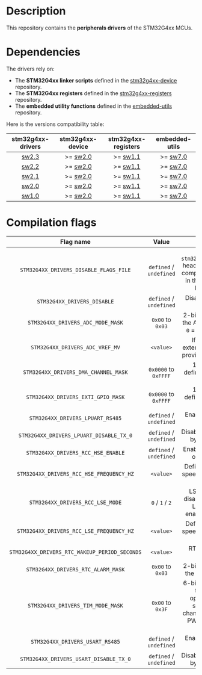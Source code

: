 # Description

This repository contains the **peripherals drivers** of the STM32G4xx MCUs.

# Dependencies

The drivers rely on:

* The **STM32G4xx linker scripts** defined in the [stm32g4xx-device](https://github.com/Ludovic-Lesur/stm32g4xx-device) repository.
* The **STM32G4xx registers** defined in the [stm32g4xx-registers](https://github.com/Ludovic-Lesur/stm32g4xx-registers) repository.
* The **embedded utility functions** defined in the [embedded-utils](https://github.com/Ludovic-Lesur/embedded-utils) repository.

Here is the versions compatibility table:

| **stm32g4xx-drivers** | **stm32g4xx-device** | **stm32g4xx-registers** | **embedded-utils** |
|:---:|:---:|:---:|:---:|
| [sw2.3](https://github.com/Ludovic-Lesur/stm32g4xx-drivers/releases/tag/sw2.3) | >= [sw2.0](https://github.com/Ludovic-Lesur/stm32g4xx-device/releases/tag/sw2.0) | >= [sw1.1](https://github.com/Ludovic-Lesur/stm32g4xx-registers/releases/tag/sw1.1) | >= [sw7.0](https://github.com/Ludovic-Lesur/embedded-utils/releases/tag/sw7.0) |
| [sw2.2](https://github.com/Ludovic-Lesur/stm32g4xx-drivers/releases/tag/sw2.2) | >= [sw2.0](https://github.com/Ludovic-Lesur/stm32g4xx-device/releases/tag/sw2.0) | >= [sw1.1](https://github.com/Ludovic-Lesur/stm32g4xx-registers/releases/tag/sw1.1) | >= [sw7.0](https://github.com/Ludovic-Lesur/embedded-utils/releases/tag/sw7.0) |
| [sw2.1](https://github.com/Ludovic-Lesur/stm32g4xx-drivers/releases/tag/sw2.1) | >= [sw2.0](https://github.com/Ludovic-Lesur/stm32g4xx-device/releases/tag/sw2.0) | >= [sw1.1](https://github.com/Ludovic-Lesur/stm32g4xx-registers/releases/tag/sw1.1) | >= [sw7.0](https://github.com/Ludovic-Lesur/embedded-utils/releases/tag/sw7.0) |
| [sw2.0](https://github.com/Ludovic-Lesur/stm32g4xx-drivers/releases/tag/sw2.0) | >= [sw2.0](https://github.com/Ludovic-Lesur/stm32g4xx-device/releases/tag/sw2.0) | >= [sw1.1](https://github.com/Ludovic-Lesur/stm32g4xx-registers/releases/tag/sw1.1) | >= [sw7.0](https://github.com/Ludovic-Lesur/embedded-utils/releases/tag/sw7.0) |
| [sw1.0](https://github.com/Ludovic-Lesur/stm32g4xx-drivers/releases/tag/sw1.0) | >= [sw2.0](https://github.com/Ludovic-Lesur/stm32g4xx-device/releases/tag/sw2.0) | >= [sw1.1](https://github.com/Ludovic-Lesur/stm32g4xx-registers/releases/tag/sw1.1) | >= [sw7.0](https://github.com/Ludovic-Lesur/embedded-utils/releases/tag/sw7.0) |

# Compilation flags

| **Flag name** | **Value** | **Description** |
|:---:|:---:|:---:|
| `STM32G4XX_DRIVERS_DISABLE_FLAGS_FILE` | `defined` / `undefined` | Disable the `stm32g4xx_drivers_flags.h` header file inclusion when compilation flags are given in the project settings or by command line. |
| `STM32G4XX_DRIVERS_DISABLE` | `defined` / `undefined` | Disable the STM32G4xx drivers. |
| `STM32G4XX_DRIVERS_ADC_MODE_MASK` | `0x00` to `0x03` | 2-bits field which defines the ADC operation modes: `0` = single `1` = sequence |
| `STM32G4XX_DRIVERS_ADC_VREF_MV` | `<value>` | If defined, gives the external reference voltage provided to the VREF+ pin. |
| `STM32G4XX_DRIVERS_DMA_CHANNEL_MASK` | `0x0000` to `0xFFFF` | 16-bits field which defines the enabled DMA channels. |
| `STM32G4XX_DRIVERS_EXTI_GPIO_MASK` | `0x0000` to `0xFFFF` | 16-bits field which defines the enabled EXTI GPIO lines. |
| `STM32G4XX_DRIVERS_LPUART_RS485` | `defined` / `undefined` | Enable or disable RS485 operation. |
| `STM32G4XX_DRIVERS_LPUART_DISABLE_TX_0` | `defined` / `undefined` | Disable the transmission of byte 0x00 if defined. |
| `STM32G4XX_DRIVERS_RCC_HSE_ENABLE` | `defined` / `undefined` | Enable or disable external oscillator functions. |
| `STM32G4XX_DRIVERS_RCC_HSE_FREQUENCY_HZ` | `<value>` | Defines the external high speed crystal frequency in Hz (if used). |
| `STM32G4XX_DRIVERS_RCC_LSE_MODE` | `0` / `1` / `2` | LSE crystal mode: `0` = disabled `1` = enabled with LSI/HSI fallback `2` = enabled and mandatory. |
| `STM32G4XX_DRIVERS_RCC_LSE_FREQUENCY_HZ` | `<value>` | Defines the external low speed crystal frequency in Hz (if used). |
| `STM32G4XX_DRIVERS_RTC_WAKEUP_PERIOD_SECONDS` | `<value>` | RTC wakeup period in seconds. |
| `STM32G4XX_DRIVERS_RTC_ALARM_MASK` | `0x00` to `0x03`| 2-bits field which defines the enabled RTC alarms. |
| `STM32G4XX_DRIVERS_TIM_MODE_MASK` | `0x00` to `0x3F`| 6-bits field which defines the enabled timer operation modes: `0` = standard `1` = multi-channel `2` = calibration `3` = PWM `4` = one pulse `5` = capture. |
| `STM32G4XX_DRIVERS_USART_RS485` | `defined` / `undefined` | Enable or disable RS485 operation. |
| `STM32G4XX_DRIVERS_USART_DISABLE_TX_0` | `defined` / `undefined` | Disable the transmission of byte 0x00 if defined. |
